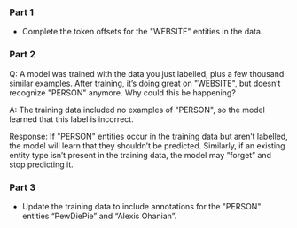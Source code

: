 ### Part 1

* Complete the token offsets for the "WEBSITE" entities in the data.


### Part 2

Q: A model was trained with the data you just labelled, plus a few thousand similar examples. After training, it’s doing great on "WEBSITE", but doesn’t recognize "PERSON" anymore. Why could this be happening?

A: The training data included no examples of "PERSON", so the model learned that this label is incorrect.

Response: If "PERSON" entities occur in the training data but aren’t labelled, the model will learn that they shouldn’t be predicted. Similarly, if an existing entity type isn’t present in the training data, the model may ”forget” and stop predicting it.


### Part 3

* Update the training data to include annotations for the "PERSON" entities “PewDiePie” and “Alexis Ohanian”.